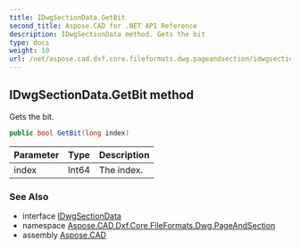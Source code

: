 ```yaml
---
title: IDwgSectionData.GetBit
second_title: Aspose.CAD for .NET API Reference
description: IDwgSectionData method. Gets the bit
type: docs
weight: 10
url: /net/aspose.cad.dxf.core.fileformats.dwg.pageandsection/idwgsectiondata/getbit/
---
```

## IDwgSectionData.GetBit method

Gets the bit.

```csharp
public bool GetBit(long index)
```

| Parameter | Type | Description |
| --- | --- | --- |
| index | Int64 | The index. |

### See Also

* interface [IDwgSectionData](../)
* namespace [Aspose.CAD.Dxf.Core.FileFormats.Dwg.PageAndSection](../../idwgsectiondata/)
* assembly [Aspose.CAD](../../../)


